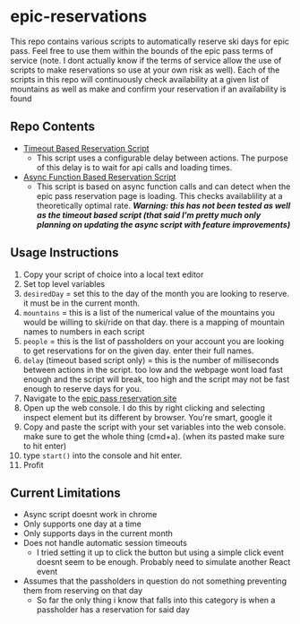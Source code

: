 # epic-reservations
This repo contains various scripts to automatically reserve ski days for epic pass. Feel free to use them within the bounds of the epic pass terms of service (note. I dont actually know if the terms of service allow the use of scripts to make reservations so use at your own risk as well). Each of the scripts in this repo will continuously check availability at a given list of mountains as well as make and confirm your reservation if an availability is found

## Repo Contents
- [Timeout Based Reservation Script](https://github.com/dangothemango/epic-reservations/blob/main/scripts/timeoutReservationMaker.js)
  - This script uses a configurable delay between actions. The purpose of this delay is to wait for api calls and loading times.
- [Async Function Based Reservation Script](https://github.com/dangothemango/epic-reservations/blob/main/scripts/asyncReservationMaker.js)
  - This script is based on async function calls and can detect when the epic pass reservation page is loading. This checks availablility at a theoretically optimal rate. ***Warning: this has not been tested as well as the timeout based script (that said I'm pretty much only planning on updating the async script with feature improvements)*** 

## Usage Instructions

1. Copy your script of choice into a local text editor
2. Set top level variables
  1. `desiredDay` = set this to the day of the month you are looking to reserve. it must be in the current month.
  2. `mountains` = this is a list of the numerical value of the mountains you would be willing to ski/ride on that day. there is a mapping of mountain names to numbers in each script
  3. `people` = this is the list of passholders on your account you are looking to get reservations for on the given day. enter their full names.
  4. `delay` (timeout based script only) = this is the number of milliseconds between actions in the script. too low and the webpage wont load fast enough and the script will break, too high and the script may not be fast enough to reserve days for you.
3. Navigate to the [epic pass reservation site](https://www.epicpass.com/plan-your-trip/lift-access/reservations.aspx)
4. Open up the web console. I do this by right clicking and selecting inspect element but its different by browser. You're smart, google it
5. Copy and paste the script with your set variables into the web console. make sure to get the whole thing (cmd+a). (when its pasted make sure to hit enter)
6. type `start()` into the console and hit enter.
7. Profit

## Current Limitations

- Async script doesnt work in chrome
- Only supports one day at a time
- Only supports days in the current month
- Does not handle automatic session timeouts
  - I tried setting it up to click the button but using a simple click event doesnt seem to be enough. Probably need to simulate another React event
- Assumes that the passholders in question do not something preventing them from reserving on that day
  - So far the only thing i know that falls into this category is when a passholder has a reservation for said day
